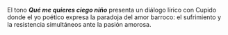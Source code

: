 El tono ***Qué me quieres ciego niño*** presenta un diálogo lírico con Cupido donde el yo poético expresa la paradoja del amor barroco: el sufrimiento y la resistencia simultáneos ante la pasión amorosa.